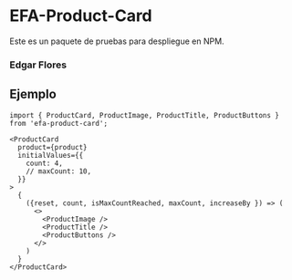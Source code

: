 # EFA-Product-Card

Este es un paquete de pruebas para despliegue en NPM.

### Edgar Flores

## Ejemplo

```
import { ProductCard, ProductImage, ProductTitle, ProductButtons } from 'efa-product-card';
```

```
<ProductCard
  product={product}
  initialValues={{
    count: 4,
    // maxCount: 10,
  }}
>
  {
    ({reset, count, isMaxCountReached, maxCount, increaseBy }) => (
      <>
        <ProductImage />
        <ProductTitle />
        <ProductButtons />
      </>
    )
  }
</ProductCard>
```